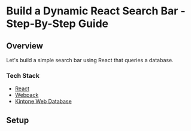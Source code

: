 # Build a Dynamic React Search Bar - Step-By-Step Guide

## Overview
Let's build a simple search bar using React that queries a database.

### Tech Stack
* [React](https://react.dev/)
* [Webpack](https://webpack.js.org/)
* [Kintone Web Database](https://kintone.dev/en/)

## Setup
